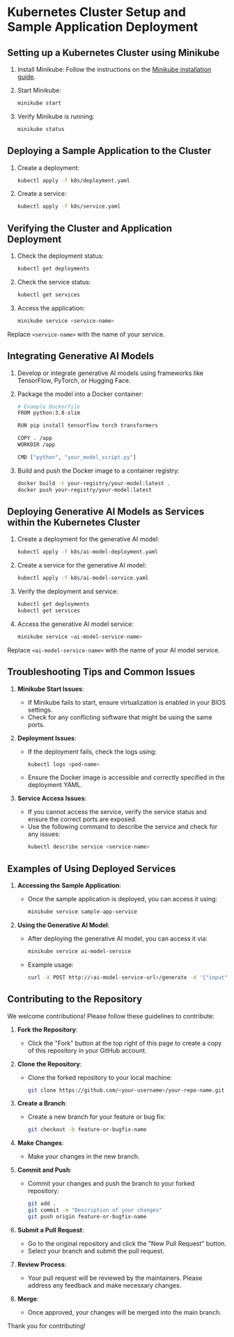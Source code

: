 # Kubernetes Cluster Setup and Sample Application Deployment

## Setting up a Kubernetes Cluster using Minikube

1. Install Minikube:
   Follow the instructions on the [Minikube installation guide](https://minikube.sigs.k8s.io/docs/start/).

2. Start Minikube:
   ```sh
   minikube start
   ```

3. Verify Minikube is running:
   ```sh
   minikube status
   ```

## Deploying a Sample Application to the Cluster

1. Create a deployment:
   ```sh
   kubectl apply -f k8s/deployment.yaml
   ```

2. Create a service:
   ```sh
   kubectl apply -f k8s/service.yaml
   ```

## Verifying the Cluster and Application Deployment

1. Check the deployment status:
   ```sh
   kubectl get deployments
   ```

2. Check the service status:
   ```sh
   kubectl get services
   ```

3. Access the application:
   ```sh
   minikube service <service-name>
   ```

Replace `<service-name>` with the name of your service.

## Integrating Generative AI Models

1. Develop or integrate generative AI models using frameworks like TensorFlow, PyTorch, or Hugging Face.

2. Package the model into a Docker container:
   ```sh
   # Example Dockerfile
   FROM python:3.8-slim

   RUN pip install tensorflow torch transformers

   COPY . /app
   WORKDIR /app

   CMD ["python", "your_model_script.py"]
   ```

3. Build and push the Docker image to a container registry:
   ```sh
   docker build -t your-registry/your-model:latest .
   docker push your-registry/your-model:latest
   ```

## Deploying Generative AI Models as Services within the Kubernetes Cluster

1. Create a deployment for the generative AI model:
   ```sh
   kubectl apply -f k8s/ai-model-deployment.yaml
   ```

2. Create a service for the generative AI model:
   ```sh
   kubectl apply -f k8s/ai-model-service.yaml
   ```

3. Verify the deployment and service:
   ```sh
   kubectl get deployments
   kubectl get services
   ```

4. Access the generative AI model service:
   ```sh
   minikube service <ai-model-service-name>
   ```

Replace `<ai-model-service-name>` with the name of your AI model service.

## Troubleshooting Tips and Common Issues

1. **Minikube Start Issues**:
   - If Minikube fails to start, ensure virtualization is enabled in your BIOS settings.
   - Check for any conflicting software that might be using the same ports.

2. **Deployment Issues**:
   - If the deployment fails, check the logs using:
     ```sh
     kubectl logs <pod-name>
     ```
   - Ensure the Docker image is accessible and correctly specified in the deployment YAML.

3. **Service Access Issues**:
   - If you cannot access the service, verify the service status and ensure the correct ports are exposed.
   - Use the following command to describe the service and check for any issues:
     ```sh
     kubectl describe service <service-name>
     ```

## Examples of Using Deployed Services

1. **Accessing the Sample Application**:
   - Once the sample application is deployed, you can access it using:
     ```sh
     minikube service sample-app-service
     ```

2. **Using the Generative AI Model**:
   - After deploying the generative AI model, you can access it via:
     ```sh
     minikube service ai-model-service
     ```
   - Example usage:
     ```sh
     curl -X POST http://<ai-model-service-url>/generate -d '{"input": "Hello, world!"}'
     ```

## Contributing to the Repository

We welcome contributions! Please follow these guidelines to contribute:

1. **Fork the Repository**:
   - Click the "Fork" button at the top right of this page to create a copy of this repository in your GitHub account.

2. **Clone the Repository**:
   - Clone the forked repository to your local machine:
     ```sh
     git clone https://github.com/<your-username>/your-repo-name.git
     ```

3. **Create a Branch**:
   - Create a new branch for your feature or bug fix:
     ```sh
     git checkout -b feature-or-bugfix-name
     ```

4. **Make Changes**:
   - Make your changes in the new branch.

5. **Commit and Push**:
   - Commit your changes and push the branch to your forked repository:
     ```sh
     git add .
     git commit -m "Description of your changes"
     git push origin feature-or-bugfix-name
     ```

6. **Submit a Pull Request**:
   - Go to the original repository and click the "New Pull Request" button.
   - Select your branch and submit the pull request.

7. **Review Process**:
   - Your pull request will be reviewed by the maintainers. Please address any feedback and make necessary changes.

8. **Merge**:
   - Once approved, your changes will be merged into the main branch.

Thank you for contributing!
